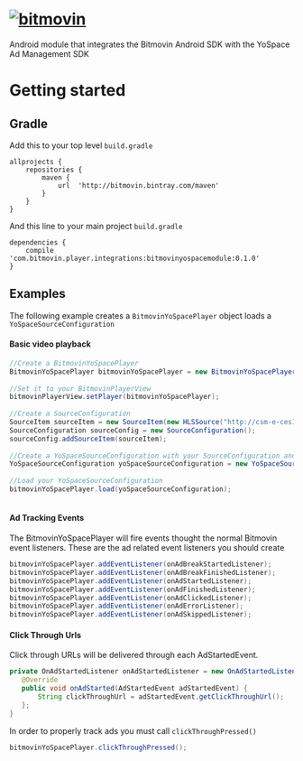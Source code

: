 # [![bitmovin](http://bitmovin-a.akamaihd.net/webpages/bitmovin-logo-github.png)](http://www.bitmovin.com)
Android module that integrates the Bitmovin Android SDK with the YoSpace Ad Management SDK

# Getting started
## Gradle

Add this to your top level `build.gradle`

```
allprojects {
    repositories {
		maven {
			url  'http://bitmovin.bintray.com/maven'
		}
	}
}
```

And this line to your main project `build.gradle`

```
dependencies {
    compile 'com.bitmovin.player.integrations:bitmovinyospacemodule:0.1.0'
}
```

## Examples

The following example creates a `BitmovinYoSpacePlayer` object loads a `YoSpaceSourceConfiguration`

#### Basic video playback 
```java
//Create a BitmovinYoSpacePlayer
BitmovinYoSpacePlayer bitmovinYoSpacePlayer = new BitmovinYoSpacePlayer(getApplicationContext());
    
//Set it to your BitmovinPlayerView
bitmovinPlayerView.setPlayer(bitmovinYoSpacePlayer);
    
//Create a SourceConfiguration 
SourceItem sourceItem = new SourceItem(new HLSSource("http://csm-e-ces1eurxaws101j8-6x78eoil2agd.cds1.yospace.com/csm/extlive/yospace02,hlssample.m3u8?yo.br=true&yo.ac=true"));
SourceConfiguration sourceConfig = new SourceConfiguration();
sourceConfig.addSourceItem(sourceItem);
    
//Create a YoSpaceSourceConfiguration with your SourceConfiguration and a YoSpaceAssetType
YoSpaceSourceConfiguration yoSpaceSourceConfiguration = new YoSpaceSourceConfiguration(sourceConfig,YoSpaceAssetType.LINEAR);
    
//Load your YoSpaceSourceConfiguration
bitmovinYoSpacePlayer.load(yoSpaceSourceConfiguration);
        
```

#### Ad Tracking Events
The BitmovinYoSpacePlayer will fire events thought the normal Bitmovin event listeners. These are the ad related event listeners you should create 

```java
bitmovinYoSpacePlayer.addEventListener(onAdBreakStartedListener);
bitmovinYoSpacePlayer.addEventListener(onAdBreakFinishedListener);
bitmovinYoSpacePlayer.addEventListener(onAdStartedListener);
bitmovinYoSpacePlayer.addEventListener(onAdFinishedListener);
bitmovinYoSpacePlayer.addEventListener(onAdClickedListener);
bitmovinYoSpacePlayer.addEventListener(onAdErrorListener);
bitmovinYoSpacePlayer.addEventListener(onAdSkippedListener);
``` 


#### Click Through Urls
Click through URLs will be delivered through each AdStartedEvent.
```java
private OnAdStartedListener onAdStartedListener = new OnAdStartedListener() {
   @Override
   public void onAdStarted(AdStartedEvent adStartedEvent) {
       String clickThroughUrl = adStartedEvent.getClickThroughUrl();
   };
}
```

In order to properly track ads you must call `clickThroughPressed()`
```java
bitmovinYoSpacePlayer.clickThroughPressed();
```


